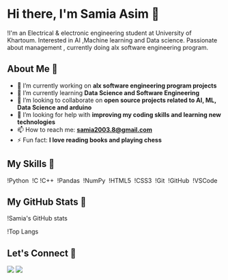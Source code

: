 # Hi there, I'm Samia Asim 👋

!I'm an Electrical & electronic engineering student at University of Khartoum. Interested in AI ,Machine learning and Data science. Passionate about management , currently doing alx software engineering program.

## About Me 🚀

- 🔭 I’m currently working on **alx software engineering program projects**
- 🌱 I’m currently learning **Data Science and Software Engineering**
- 👯 I’m looking to collaborate on **open source projects related to AI, ML, Data Science and arduino**
- 🤔 I’m looking for help with **improving my coding skills and learning new technologies**
- 📫 How to reach me: **samia2003.8@gmail.com**
- ⚡ Fun fact: **I love reading books and playing chess**

## My Skills 🚀

!Python 
!C
!C++ 
!Pandas 
!NumPy 
!HTML5 
!CSS3 
!Git 
!GitHub 
!VSCode 

## My GitHub Stats 🚀

!Samia's GitHub stats

!Top Langs

## Let's Connect 🚀

<p align="left">
<a href="[https://twitter.com/Samia8Asim](https://x.com/SamiaAsim25?s=09)"><img src="https://img.shields.io/badge/-Samia%20Asim-1877F2?style=flat&logo=Twitter&logoColor=white"/></a>
<a href="[https://www.linkedin.com/in/samia-asim-123456789/](https://www.linkedin.com/in/samia-asim-844479202?utm_source=share&utm_campaign=share_via&utm_content=profile&utm_medium=android_app)https://www.linkedin.com/in/samia-asim-844479202?utm_source=share&utm_campaign=share_via&utm_content=profile&utm_medium=android_app"><img src="https://img.shields.io/badge/-Samia%20Asim-1877F2?style=flat&logo=Linkedin&logoColor=white"/></a>
